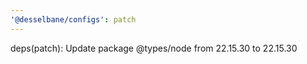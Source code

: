 ```yaml
---
'@desselbane/configs': patch
---
```


deps(patch): Update package @types/node from 22.15.30 to 22.15.30
